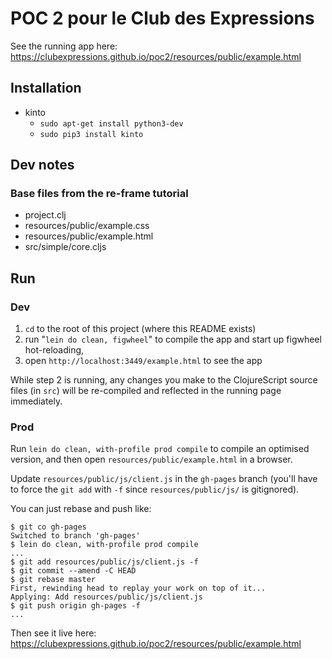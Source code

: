 # POC 2 pour le Club des Expressions

See the running app here:  
<https://clubexpressions.github.io/poc2/resources/public/example.html>

## Installation

* kinto
  * `sudo apt-get install python3-dev`
  * `sudo pip3 install kinto`

## Dev notes

### Base files from the re-frame tutorial

*  project.clj
*  resources/public/example.css
*  resources/public/example.html
*  src/simple/core.cljs

## Run

### Dev

1. `cd` to the root of this project (where this README exists)
2. run "`lein do clean, figwheel`"  to compile the app and start up
   figwheel hot-reloading, 
3. open `http://localhost:3449/example.html` to see the app

While step 2 is running, any changes you make to the ClojureScript 
source files (in `src`) will be re-compiled and reflected in the running 
page immediately.

### Prod

Run `lein do clean, with-profile prod compile` to compile an optimised 
version, and then open `resources/public/example.html` in a browser.

Update `resources/public/js/client.js` in the `gh-pages` branch (you'll have
to force the `git add` with `-f` since `resources/public/js/` is gitignored).

You can just rebase and push like:

    $ git co gh-pages
    Switched to branch 'gh-pages'
    $ lein do clean, with-profile prod compile
    ...
    $ git add resources/public/js/client.js -f
    $ git commit --amend -C HEAD
    $ git rebase master
    First, rewinding head to replay your work on top of it...
    Applying: Add resources/public/js/client.js
    $ git push origin gh-pages -f
    ...

Then see it live here:  
<https://clubexpressions.github.io/poc2/resources/public/example.html>
